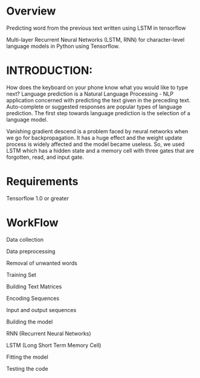 # Overview
Predicting word from the previous text written using LSTM in tensorflow

Multi-layer Recurrent Neural Networks (LSTM, RNN) for character-level language models in Python using Tensorflow.

# INTRODUCTION:
How does the keyboard on your phone know what you would like to type next? Language prediction is a Natural Language Processing - NLP application concerned with predicting the text given in the preceding text. Auto-complete or suggested responses are popular types of language prediction. The first step towards language prediction is the selection of a language model.

Vanishing gradient descend is a problem faced by neural networks when we go for backpropagation. It has a huge effect and the weight update process is widely affected and the model became useless. So, we used LSTM which has a hidden state and a memory cell with three gates that are forgotten, read, and input gate.

# Requirements
Tensorflow 1.0 or greater

# WorkFlow
Data collection

Data preprocessing

Removal of unwanted words

Training Set

Building Text Matrices

Encoding Sequences

Input and output sequences

Building the model

RNN (Recurrent Neural Networks)

LSTM (Long Short Term Memory Cell)

Fitting the model

Testing the code
